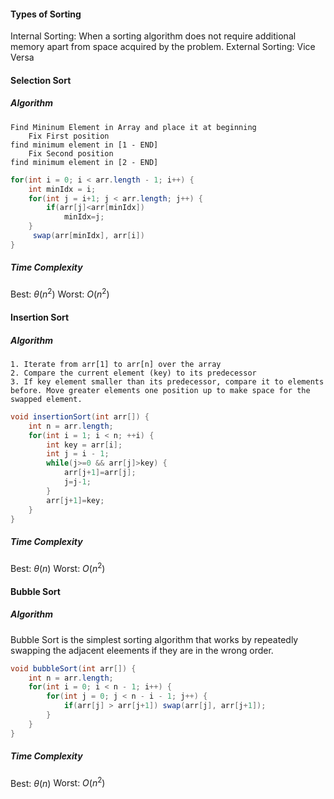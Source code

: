 #### Types of Sorting
Internal Sorting: When a sorting algorithm does not require additional memory apart from space acquired by the problem.
External Sorting: Vice Versa

#### Selection Sort
##### Algorithm
```
Find Mininum Element in Array and place it at beginning
	Fix First position
find minimum element in [1 - END]
	Fix Second position
find minimum element in [2 - END]
```

```java
for(int i = 0; i < arr.length - 1; i++) {
	int minIdx = i;
	for(int j = i+1; j < arr.length; j++) {
		if(arr[j]<arr[minIdx])
			minIdx=j;
	}
	 swap(arr[minIdx], arr[i])
}
```

##### Time Complexity
$\text{Best: }\theta (n^2)$
$\text{Worst: }O (n^2)$

#### Insertion Sort
##### Algorithm
```
1. Iterate from arr[1] to arr[n] over the array
2. Compare the current element (key) to its predecessor
3. If key element smaller than its predecessor, compare it to elements before. Move greater elements one position up to make space for the swapped element.
```

```Java
void insertionSort(int arr[]) {
	int n = arr.length;
	for(int i = 1; i < n; ++i) {
		int key = arr[i];
		int j = i - 1;
		while(j>=0 && arr[j]>key) {
			arr[j+1]=arr[j];
			j=j-1;
		}
		arr[j+1]=key;
	}
}
```

##### Time Complexity
$\text{Best: }\theta (n)$
$\text{Worst: }O (n^2)$

#### Bubble Sort
##### Algorithm
Bubble Sort is the simplest sorting algorithm that works by repeatedly swapping the adjacent eleements if they are in the wrong order.

```Java
void bubbleSort(int arr[]) {
	int n = arr.length;
	for(int i = 0; i < n - 1; i++) {
		for(int j = 0; j < n - i - 1; j++) {
			if(arr[j] > arr[j+1]) swap(arr[j], arr[j+1]);
		}
	}
}
```

##### Time Complexity
$\text{Best: }\theta (n)$
$\text{Worst: }O (n^2)$
